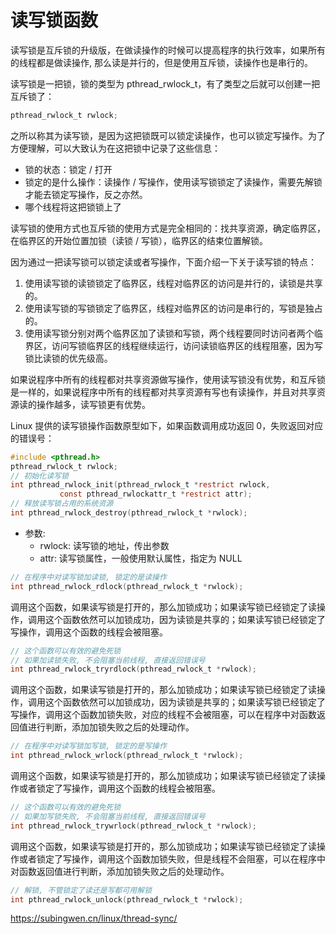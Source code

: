# 读写锁函数


读写锁是互斥锁的升级版，在做读操作的时候可以提高程序的执行效率，如果所有的线程都是做读操作, 那么读是并行的，但是使用互斥锁，读操作也是串行的。

读写锁是一把锁，锁的类型为 pthread_rwlock_t，有了类型之后就可以创建一把互斥锁了：

```C
pthread_rwlock_t rwlock;
```

之所以称其为读写锁，是因为这把锁既可以锁定读操作，也可以锁定写操作。为了方便理解，可以大致认为在这把锁中记录了这些信息：

- 锁的状态：锁定 / 打开
- 锁定的是什么操作：读操作 / 写操作，使用读写锁锁定了读操作，需要先解锁才能去锁定写操作，反之亦然。
- 哪个线程将这把锁锁上了

读写锁的使用方式也互斥锁的使用方式是完全相同的：找共享资源，确定临界区，在临界区的开始位置加锁（读锁 / 写锁），临界区的结束位置解锁。

因为通过一把读写锁可以锁定读或者写操作，下面介绍一下关于读写锁的特点：

1. 使用读写锁的读锁锁定了临界区，线程对临界区的访问是并行的，读锁是共享的。
2. 使用读写锁的写锁锁定了临界区，线程对临界区的访问是串行的，写锁是独占的。
3. 使用读写锁分别对两个临界区加了读锁和写锁，两个线程要同时访问者两个临界区，访问写锁临界区的线程继续运行，访问读锁临界区的线程阻塞，因为写锁比读锁的优先级高。

如果说程序中所有的线程都对共享资源做写操作，使用读写锁没有优势，和互斥锁是一样的，如果说程序中所有的线程都对共享资源有写也有读操作，并且对共享资源读的操作越多，读写锁更有优势。

Linux 提供的读写锁操作函数原型如下，如果函数调用成功返回 0，失败返回对应的错误号：

```C
#include <pthread.h>
pthread_rwlock_t rwlock;
// 初始化读写锁
int pthread_rwlock_init(pthread_rwlock_t *restrict rwlock,
           const pthread_rwlockattr_t *restrict attr);
// 释放读写锁占用的系统资源
int pthread_rwlock_destroy(pthread_rwlock_t *rwlock);
```

- 参数:
  - rwlock: 读写锁的地址，传出参数
  - attr: 读写锁属性，一般使用默认属性，指定为 NULL

```c
// 在程序中对读写锁加读锁, 锁定的是读操作
int pthread_rwlock_rdlock(pthread_rwlock_t *rwlock);
```

调用这个函数，如果读写锁是打开的，那么加锁成功；如果读写锁已经锁定了读操作，调用这个函数依然可以加锁成功，因为读锁是共享的；如果读写锁已经锁定了写操作，调用这个函数的线程会被阻塞。

```C
// 这个函数可以有效的避免死锁
// 如果加读锁失败, 不会阻塞当前线程, 直接返回错误号
int pthread_rwlock_tryrdlock(pthread_rwlock_t *rwlock);
```

调用这个函数，如果读写锁是打开的，那么加锁成功；如果读写锁已经锁定了读操作，调用这个函数依然可以加锁成功，因为读锁是共享的；如果读写锁已经锁定了写操作，调用这个函数加锁失败，对应的线程不会被阻塞，可以在程序中对函数返回值进行判断，添加加锁失败之后的处理动作。

```C
// 在程序中对读写锁加写锁, 锁定的是写操作
int pthread_rwlock_wrlock(pthread_rwlock_t *rwlock);
```

调用这个函数，如果读写锁是打开的，那么加锁成功；如果读写锁已经锁定了读操作或者锁定了写操作，调用这个函数的线程会被阻塞。

```C
// 这个函数可以有效的避免死锁
// 如果加写锁失败, 不会阻塞当前线程, 直接返回错误号
int pthread_rwlock_trywrlock(pthread_rwlock_t *rwlock);
```

调用这个函数，如果读写锁是打开的，那么加锁成功；如果读写锁已经锁定了读操作或者锁定了写操作，调用这个函数加锁失败，但是线程不会阻塞，可以在程序中对函数返回值进行判断，添加加锁失败之后的处理动作。

```C
// 解锁, 不管锁定了读还是写都可用解锁
int pthread_rwlock_unlock(pthread_rwlock_t *rwlock);
```

https://subingwen.cn/linux/thread-sync/
